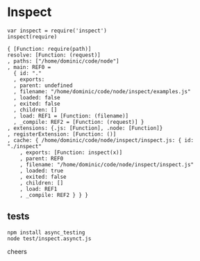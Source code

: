 Inspect
=======

    var inspect = require('inspect')
    inspect(require)
    
    { [Function: require(path)]
    resolve: [Function: (request)]
    , paths: ["/home/dominic/code/node"]
    , main: REF0 = 
      { id: "."
      , exports: 
      , parent: undefined
      , filename: "/home/dominic/code/node/inspect/examples.js"
      , loaded: false
      , exited: false
      , children: []
      , load: REF1 = [Function: (filename)]
      , _compile: REF2 = [Function: (request)] }
    , extensions: {.js: [Function], .node: [Function]}
    , registerExtension: [Function: ()]
    , cache: { /home/dominic/code/node/inspect/inspect.js: { id: "./inspect"
        , exports: [Function: inspect(x)]
        , parent: REF0
        , filename: "/home/dominic/code/node/inspect/inspect.js"
        , loaded: true
        , exited: false
        , children: []
        , load: REF1
        , _compile: REF2 } } }



tests
-----
    npm install async_testing
    node test/inspect.asynct.js 
    
    
cheers
